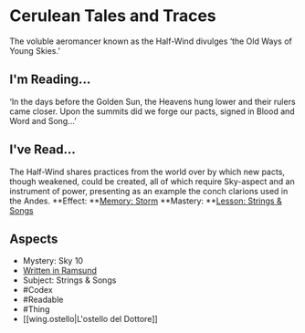 # Cerulean Tales and Traces
The voluble aeromancer known as the Half-Wind divulges ‘the Old Ways of Young Skies.’
## I'm Reading...
‘In the days before the Golden Sun, the Heavens hung lower and their rulers came closer. Upon the summits did we forge our pacts, signed in Blood and Word and Song…’
## I've Read...
The Half-Wind shares practices from the world over by which new pacts, though weakened, could be created, all of which require Sky-aspect and an instrument of power, presenting as an example the conch clarions used in the Andes.
**Effect: **[Memory: Storm](https://uadaf.theevilroot.xyz/rowenarium/element/mem.storm)
**Mastery: **[Lesson: Strings & Songs](https://uadaf.theevilroot.xyz/rowenarium/element/x.strings.songs)
## Aspects
- Mystery: Sky 10
- [Written in Ramsund](https://uadaf.theevilroot.xyz/rowenarium/element/w.ramsund)
- Subject: Strings & Songs
- #Codex
- #Readable
- #Thing
- [[wing.ostello|L'ostello del Dottore]]